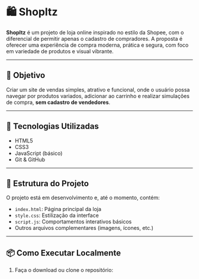 # 🛍️ ShopItz

**ShopItz** é um projeto de loja online inspirado no estilo da Shopee, com o diferencial de permitir apenas o cadastro de compradores. A proposta é oferecer uma experiência de compra moderna, prática e segura, com foco em variedade de produtos e visual vibrante.

---

## 🚀 Objetivo

Criar um site de vendas simples, atrativo e funcional, onde o usuário possa navegar por produtos variados, adicionar ao carrinho e realizar simulações de compra, **sem cadastro de vendedores**.

---

## 🧰 Tecnologias Utilizadas

- HTML5
- CSS3
- JavaScript (básico)
- Git & GitHub

---

## 📁 Estrutura do Projeto

O projeto está em desenvolvimento e, até o momento, contém:

- `index.html`: Página principal da loja
- `style.css`: Estilização da interface
- `script.js`: Comportamentos interativos básicos
- Outros arquivos complementares (imagens, ícones, etc.)

---

## 📦 Como Executar Localmente

1. Faça o download ou clone o repositório:
